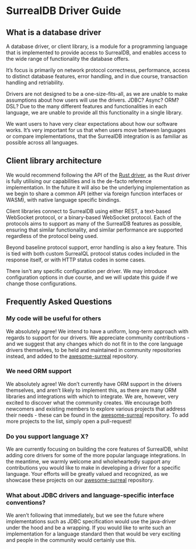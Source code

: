 # SurrealDB Driver Guide

## What is a database driver

A database driver, or client library, is a module for a programming language that is implemented to provide access to SurrealDB, and enables access to the wide range of functionality the database offers.

It’s focus is primarily on network protocol correctness, performance, access to distinct database features, error handling, and in due course, transaction handling and retriability.

Drivers are not designed to be a one-size-fits-all, as we are unable to make assumptions about how users will use the drivers. JDBC? Async? ORM? DSL? Due to the many different features and functionalities in each language, we are unable to provide all this functionality in a single library.

We want users to have very clear expectations about how our software works. It’s very important for us that when users move between languages or compare implementations, that the SurrealDB integration is as familiar as possible across all languages.

## Client library architecture

We would recommend following the API of the [Rust driver](https://github.com/surrealdb/surrealdb/tree/main/lib), as the Rust driver is fully utilising our capabilities and is the de-facto reference implementation. In the future it will also be the underlying implementation as we begin to share a common API (either via foreign function interfaces or WASM), with native language specific bindings.

Client libraries connect to SurrealDB using either REST, a text-based WebSocket protocol, or a binary-based WebSocket protocol. Each of the protocols aims to support as many of the SurrealDB features as possible, ensuring that similar functionality, and similar performance are supported regardless of the protocol being used.

Beyond baseline protocol support, error handling is also a key feature. This is tied with both custom SurrealQL protocol status codes included in the response itself, or with HTTP status codes in some cases.

There isn't any specific configuration per driver. We may introduce configuration options in due course, and we will update this guide if we change those configurations.

## Frequently Asked Questions

### My code will be useful for others

We absolutely agree! We intend to have a uniform, long-term approach with regards to support for our drivers. We appreciate community contributions - and we suggest that any changes which do not fit in to the core language drivers themselves, to be held and maintained in community repositories instead, and added to the [awesome-surreal](https://github.com/surrealdb/awesome-surreal) repository.

### We need ORM support

We absolutely agree! We don’t currently have ORM support in the drivers themselves, and aren’t likely to implement this, as there are many ORM libraries and integrations with which to integrate. We are, however, very excited to discover what the community creates. We encourage both newcomers and existing members to explore various projects that address their needs - these can be found in the [awesome-surreal](https://github.com/surrealdb/awesome-surreal) repository. To add more projects to the list, simply open a pull-request!

### Do you support language X?

We are currently focusing on building the core features of SurrealDB, whilst adding core drivers for some of the more popular language integrations. In the meantime, we warmly welcome and wholeheartedly support any contributions you would like to make in developing a driver for a specific language. Your efforts will be greatly valued and recognized, as we showcase these projects on our [awesome-surreal](https://github.com/surrealdb/awesome-surreal) repository.

### What about JDBC drivers and language-specific interface conventions?

We aren’t following that immediately, but we see the future where implementations such as JDBC specification would use the java-driver under the hood and be a wrapping. If you would like to write such an implementation for a language standard then that would be very exciting and people in the community would certainly use this.
